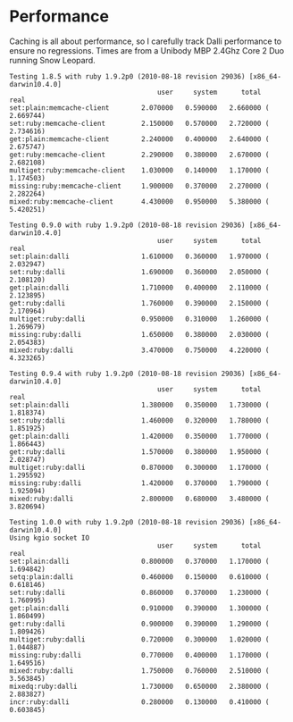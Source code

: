Performance
====================

Caching is all about performance, so I carefully track Dalli performance to ensure no regressions.
Times are from a Unibody MBP 2.4Ghz Core 2 Duo running Snow Leopard.

    Testing 1.8.5 with ruby 1.9.2p0 (2010-08-18 revision 29036) [x86_64-darwin10.4.0]
                                         user     system      total        real
    set:plain:memcache-client        2.070000   0.590000   2.660000 (  2.669744)
    set:ruby:memcache-client         2.150000   0.570000   2.720000 (  2.734616)
    get:plain:memcache-client        2.240000   0.400000   2.640000 (  2.675747)
    get:ruby:memcache-client         2.290000   0.380000   2.670000 (  2.682108)
    multiget:ruby:memcache-client    1.030000   0.140000   1.170000 (  1.174503)
    missing:ruby:memcache-client     1.900000   0.370000   2.270000 (  2.282264)
    mixed:ruby:memcache-client       4.430000   0.950000   5.380000 (  5.420251)

    Testing 0.9.0 with ruby 1.9.2p0 (2010-08-18 revision 29036) [x86_64-darwin10.4.0]
                                         user     system      total        real
    set:plain:dalli                  1.610000   0.360000   1.970000 (  2.032947)
    set:ruby:dalli                   1.690000   0.360000   2.050000 (  2.108120)
    get:plain:dalli                  1.710000   0.400000   2.110000 (  2.123895)
    get:ruby:dalli                   1.760000   0.390000   2.150000 (  2.170964)
    multiget:ruby:dalli              0.950000   0.310000   1.260000 (  1.269679)
    missing:ruby:dalli               1.650000   0.380000   2.030000 (  2.054383)
    mixed:ruby:dalli                 3.470000   0.750000   4.220000 (  4.323265)

    Testing 0.9.4 with ruby 1.9.2p0 (2010-08-18 revision 29036) [x86_64-darwin10.4.0]
                                         user     system      total        real
    set:plain:dalli                  1.380000   0.350000   1.730000 (  1.818374)
    set:ruby:dalli                   1.460000   0.320000   1.780000 (  1.851925)
    get:plain:dalli                  1.420000   0.350000   1.770000 (  1.866443)
    get:ruby:dalli                   1.570000   0.380000   1.950000 (  2.028747)
    multiget:ruby:dalli              0.870000   0.300000   1.170000 (  1.295592)
    missing:ruby:dalli               1.420000   0.370000   1.790000 (  1.925094)
    mixed:ruby:dalli                 2.800000   0.680000   3.480000 (  3.820694)

    Testing 1.0.0 with ruby 1.9.2p0 (2010-08-18 revision 29036) [x86_64-darwin10.4.0]
    Using kgio socket IO
                                         user     system      total        real
    set:plain:dalli                  0.800000   0.370000   1.170000 (  1.694842)
    setq:plain:dalli                 0.460000   0.150000   0.610000 (  0.618146)
    set:ruby:dalli                   0.860000   0.370000   1.230000 (  1.760995)
    get:plain:dalli                  0.910000   0.390000   1.300000 (  1.860499)
    get:ruby:dalli                   0.900000   0.390000   1.290000 (  1.809426)
    multiget:ruby:dalli              0.720000   0.300000   1.020000 (  1.044887)
    missing:ruby:dalli               0.770000   0.400000   1.170000 (  1.649516)
    mixed:ruby:dalli                 1.750000   0.760000   2.510000 (  3.563845)
    mixedq:ruby:dalli                1.730000   0.650000   2.380000 (  2.883827)
    incr:ruby:dalli                  0.280000   0.130000   0.410000 (  0.603845)
